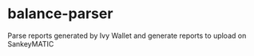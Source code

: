 # balance-parser
Parse reports generated by Ivy Wallet and generate reports to upload on SankeyMATIC
